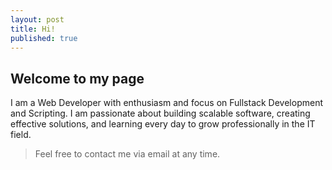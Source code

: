 ```yaml
---
layout: post
title: Hi!
published: true
---
```

## Welcome to my page

I am a Web Developer with enthusiasm and focus on Fullstack  Development and Scripting.
I am passionate about building scalable software, creating effective solutions, and learning every day to grow professionally in the IT field.
> Feel free to contact me via email at any time.



